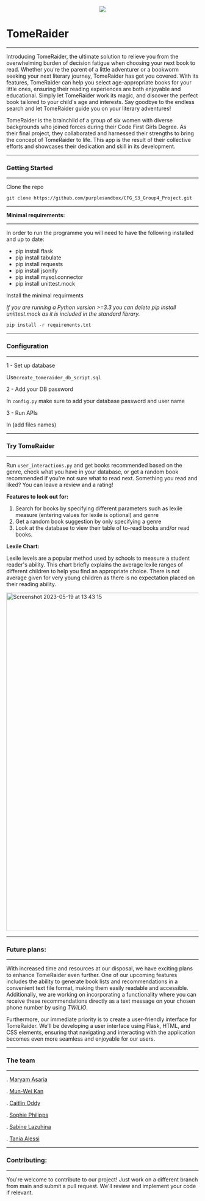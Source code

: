 <p align="center">
  <img src="https://github.com/purplesandbox/CFG_S3_Group4_Project/assets/128521409/32a43747-c685-4684-b387-970a5e763617"/>
</p>

# **TomeRaider** #

----


Introducing TomeRaider, the ultimate solution to relieve you from the overwhelming burden of decision fatigue when choosing your next book to read. Whether you're the parent of a little adventurer or a bookworm seeking your next literary journey, TomeRaider has got you covered. With its features, TomeRaider can help you select age-appropriate books for your little ones, ensuring their reading experiences are both enjoyable and educational. Simply let TomeRaider work its magic, and discover the perfect book tailored to your child's age and interests. Say goodbye to the endless search and let TomeRaider guide you on your literary adventures!



TomeRaider is the brainchild of a group of six women with diverse backgrounds who joined forces during their Code First Girls Degree. As their final project, they collaborated and harnessed their strengths to bring the concept of TomeRaider to life. This app is the result of their collective efforts and showcases their dedication and skill in its development.


--------
### **Getting Started** ###
-----


Clone the repo

```
git clone https://github.com/purplesandbox/CFG_S3_Group4_Project.git
```

---
**Minimal requirements:**

----

In order to run the programme you will need to have the following installed and up to date: 

- pip install flask
- pip install tabulate
- pip install requests
- pip install jsonify
- pip install mysql.connector
- pip install unittest.mock


Install the minimal requirments

*If you are running a Python version >=3.3 you can delete pip install unittest.mock as it is included in the standard library.*
 

```
pip install -r requirements.txt
```


---
### **Configuration** ###
---

1 - Set up database

Use`create_tomeraider_db_script.sql` 

2 - Add your DB password

In `config.py` make sure to add your database password and user name 

3 - Run APIs

In (add files names) 

---
### **Try TomeRaider** ###
---

Run `user_interactions.py` and get books recommended based on the genre, check what you have in your database, or get a random book recommended if you're not sure what to read next. Something you read and liked? You can leave a review and a rating! 

**Features to look out for:** 

1. Search for books by specifying different parameters such as lexile measure (entering values for lexile is optional) and genre
2. Get a random book suggestion by only specifying a genre
3. Look at the database to view their table of to-read books and/or read books.

**Lexile Chart:** 

Lexile levels are a popular method used by schools to measure a student reader's ability. This chart briefly explains the average lexile ranges of different children to help you find an appropriate choice. 
There is not average given for very young children as there is no expectation placed on their reading ability.

<img width="885" alt="Screenshot 2023-05-19 at 13 43 15" src="https://github.com/purplesandbox/CFG_S3_Group4_Project/assets/128521409/2d30dc99-7c7e-48cc-a350-ae0cc9905dd4">



---
### **Future plans:** ###
---

With increased time and resources at our disposal, we have exciting plans to enhance TomeRaider even further. One of our upcoming features includes the ability to generate book lists and recommendations in a convenient text file format, making them easily readable and accessible. Additionally, we are working on incorporating a functionality where you can receive these recommendations directly as a text message on your chosen phone number by using *TWILIO*.

Furthermore, our immediate priority is to create a user-friendly interface for TomeRaider. We'll be developing a user interface using Flask, HTML, and CSS elements, ensuring that navigating and interacting with the application becomes even more seamless and enjoyable for our users. 

---
### **The team** ##
---

. [Maryam Asaria](https://github.com/MaryamA123)

. [Mun-Wei Kan](https://github.com/mwkan)

. [Caitlin Oddy](https://github.com/Catreeney2)

. [Sophie Philipps](https://github.com/SaPhilipps)

. [Sabine Lazuhina](https://github.com/purplesandbox)

. [Tania Alessi](https://github.com/16tales)

---
### **Contributing:** ###
---

You're welcome to contribute to our project! Just work on a different branch from main and submit a pull request. We'll review and implement your code if relevant. 

